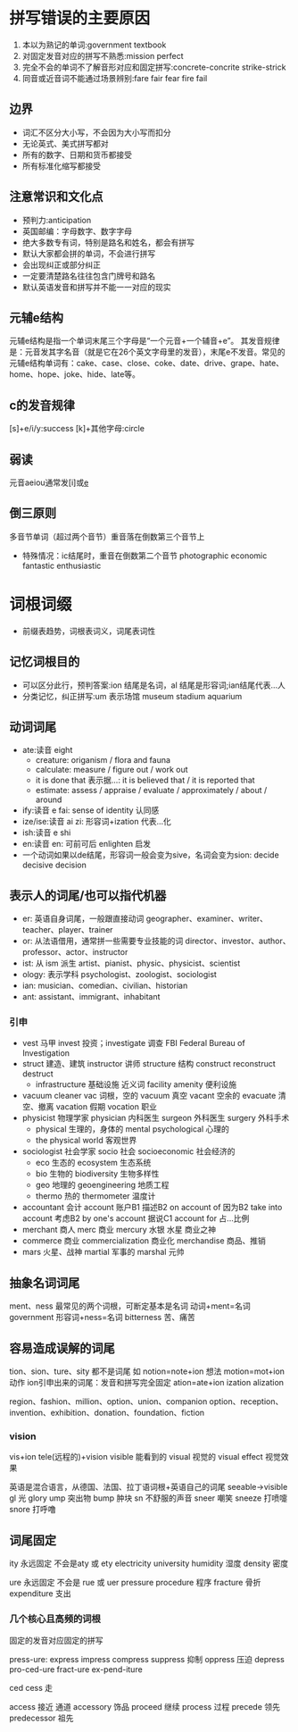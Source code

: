 # 拼写错误的主要原因

1. 本以为熟记的单词:government textbook
2. 对固定发音对应的拼写不熟悉:mission perfect
3. 完全不会的单词不了解音形对应和固定拼写:concrete-concrite strike-strick
4. 同音或近音词不能通过场景辨别:fare fair fear fire fail

## 边界

* 词汇不区分大小写，不会因为大小写而扣分
* 无论英式、美式拼写都对
* 所有的数字、日期和货币都接受
* 所有标准化缩写都接受

## 注意常识和文化点

* 预判力:anticipation
* 英国邮编：字母数字、数字字母
* 绝大多数专有词，特别是路名和姓名，都会有拼写
* 默认大家都会拼的单词，不会进行拼写
* 会出现纠正或部分纠正
* 一定要清楚路名往往包含门牌号和路名
* 默认英语发音和拼写并不能一一对应的现实

## 元辅e结构

元辅e结构是指一个单词末尾三个字母是“一个元音+一个辅音+e”。 其发音规律是：元音发其字名音（就是它在26个英文字母里的发音），末尾e不发音。常见的元辅e结构单词有：cake、case、close、coke、date、drive、grape、hate、home、hope、joke、hide、late等。

## c的发音规律

[s]+e/i/y:success
[k]+其他字母:circle

## 弱读

元音aeiou通常发[i]或[e](反e)

## 倒三原则

多音节单词（超过两个音节）重音落在倒数第三个音节上

* 特殊情况：ic结尾时，重音在倒数第二个音节 photographic economic fantastic enthusiastic

# 词根词缀

* 前缀表趋势，词根表词义，词尾表词性

## 记忆词根目的

* 可以区分此行，预判答案:ion 结尾是名词，al 结尾是形容词;ian结尾代表...人
* 分类记忆，纠正拼写:um 表示场馆 museum stadium aquarium

## 动词词尾

* ate:读音 eight
    * creature: origanism / flora and fauna
    * calculate: measure / figure out / work out
    * it is done that 表示据...: it is believed that / it is reported that
    * estimate: assess / appraise / evaluate / approximately / about / around    
* ify:读音 e fai: sense of identity 认同感
* ize/ise:读音 ai zi: 形容词+ization 代表...化
* ish:读音 e shi
* en:读音 en: 可前可后 enlighten 启发
* 一个动词如果以de结尾，形容词一般会变为sive，名词会变为sion: decide decisive decision

## 表示人的词尾/也可以指代机器

* er: 英语自身词尾，一般跟直接动词 geographer、examiner、writer、teacher、player、trainer
* or: 从法语借用，通常拼一些需要专业技能的词 director、investor、author、professor、actor、instructor
* ist: 从 ism 派生 artist、pianist、physic、physicist、scientist
* ology: 表示学科 psychologist、zoologist、sociologist
* ian: musician、comedian、civilian、historian
* ant: assistant、immigrant、inhabitant

### 引申

* vest 马甲 invest 投资；investigate 调查 FBI Federal Bureau of Investigation
* struct 建造、建筑 instructor 讲师 structure 结构 construct reconstruct destruct 
    * infrastructure 基础设施 近义词 facility amenity 便利设施
* vacuum cleaner vac 词根，空的 vacuum 真空 vacant 空余的 evacuate 清空、撤离 vacation 假期 vocation 职业
* physicist 物理学家 physician 内科医生   surgeon 外科医生 surgery 外科手术
    * physical 生理的，身体的 mental psychological 心理的
    * the physical world 客观世界
* sociologist 社会学家   socio 社会 socioeconomic 社会经济的
    * eco 生态的 ecosystem 生态系统
    * bio 生物的  biodiversity 生物多样性
    * geo 地理的  geoengineering 地质工程
    * thermo 热的 thermometer 温度计
* accountant 会计 account 账户B1 描述B2 on account of 因为B2 take into account 考虑B2 by one's account 据说C1 account for 占...比例
* merchant 商人 merc 商业 mercury 水银 水星 商业之神
* commerce 商业 commercialization 商业化  merchandise 商品、推销
* mars 火星、战神 martial 军事的 marshal 元帅 

## 抽象名词词尾

ment、ness 最常见的两个词根，可断定基本是名词
动词+ment=名词  government
形容词+ness=名词    bitterness 苦、痛苦

## 容易造成误解的词尾

tion、sion、ture、sity 都不是词尾
如  notion=note+ion 想法
    motion=mot+ion 动作
ion引申出来的词尾：发音和拼写完全固定
ation=ate+ion
ization
alization

region、fashion、million、option、union、companion
option、reception、invention、exhibition、donation、foundation、fiction

### vision
vis+ion
tele(远程的)+vision
visible 能看到的
visual 视觉的   visual effect 视觉效果

英语是混合语言，从德国、法国、拉丁语词根+英语自己的词尾 seeable->visible
gl 光 glory     ump 突出物 bump 肿块    sn 不舒服的声音  sneer 嘲笑 sneeze 打喷嚏   snore 打呼噜

## 词尾固定

ity 永远固定 不会是aty 或 ety
electricity university  humidity 湿度   density 密度

ure 永远固定 不会是 rue 或 uer
pressure procedure 程序 fracture 骨折 expenditure 支出

### 几个核心且高频的词根

固定的发音对应固定的拼写

press-ure: express impress compress suppress 抑制 oppress 压迫 depress
pro-ced-ure
fract-ure
ex-pend-iture

ced cess 走

access 接近 通道    accessory 饰品
proceed 继续        process 过程
precede 领先        predecessor 祖先
